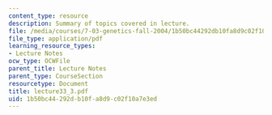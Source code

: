 ```yaml
---
content_type: resource
description: Summary of topics covered in lecture.
file: /media/courses/7-03-genetics-fall-2004/1b50bc44292db10fa8d9c02f10a7e3ed_lecture33_3.pdf
file_type: application/pdf
learning_resource_types:
- Lecture Notes
ocw_type: OCWFile
parent_title: Lecture Notes
parent_type: CourseSection
resourcetype: Document
title: lecture33_3.pdf
uid: 1b50bc44-292d-b10f-a8d9-c02f10a7e3ed
---
```

